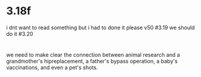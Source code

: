 # 3.18f
i dnt want to read something
but i had to done it
please v50
#3.19
we should do it
#3.20
#
we need to make clear the connection between animal research and a grandmother's hipreplacement, a father's bypass operation, a baby's vaccinations, and even a pet's shots.


